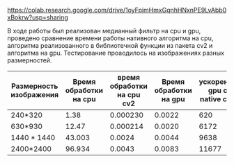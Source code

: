 https://colab.research.google.com/drive/1oyFpimHmxGqnhHNxnPE9LvAbb0xBokrw?usp=sharing


В ходе работы был реализован медианный фильтр на cpu и gpu, проведено сравнение времени работы нативного алгоритма на cpu, алгоритма реализованного в библиотечной функции из пакета cv2 и алгоритма на gpu. Тестирование
проаодилось на изображениях разных размерностей.

| Размерность изображения  | Время обработки на cpu | время обработки на cpu cv2| Время обработки на gpu |ускорение gpu с native cpu | ускорение gpu с cv2 cpu|
| ------------------------ | ---------------------- | --------------------------| -----------------------|---------------------------|------------------------|
|  240*320                 | 1.38                   | 0.000230                    | 0.0022                 | 620                       | 0.1029                 |
|  630*930                 | 12.47                  | 0.000214                    | 0.0020                 | 6172                      |0.1059                  |
| 1440 * 1440              | 43.003                 |0.0024                     |  0.0044                 |  9638                      | 0.5431               |
| 2400*2400                | 96.934                |  0.0043                     | 0.0083               |   11677                     | 0.5235                |
